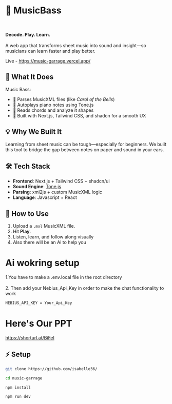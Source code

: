 # 🎵 MusicBass 
<br>

**Decode. Play. Learn.**  <br><br>
A web app that transforms sheet music into sound and insight—so musicians can learn faster and play better.

Live - https://music-garrage.vercel.app/

## 🚀 What It Does

Music Bass:
- 🎼 Parses MusicXML files (like *Carol of the Bells*)
- 🎹 Autoplays piano notes using Tone.js
- 🎸 Reads chords and analyze it shapes
- 🎨 Built with Next.js, Tailwind CSS, and shadcn for a smooth UX

## 💡 Why We Built It

Learning from sheet music can be tough—especially for beginners. We built this tool to bridge the gap between notes on paper and sound in your ears.

## 🛠️ Tech Stack

- **Frontend**: Next.js + Tailwind CSS + shadcn/ui
- **Sound Engine**: [Tone.js](https://tonejs.github.io/)
- **Parsing**: xml2js + custom MusicXML logic
- **Language**: Javascript + React

## 📂 How to Use

1. Upload a `.mxl` MusicXML file.
2. Hit **Play**.
3. Listen, learn, and follow along visually
4. Also there will be an Ai to help you

# Ai wokring setup

1.You have to make a .env.local file in the root directory <br> <br>
2. Then add your Nebius_Api_Key  in order to make the chat functionality to work

```bash
NEBIUS_API_KEY = Your_Api_Key
```

# Here's Our PPT

https://shorturl.at/BiFeI


## ⚡ Setup

```bash
git clone https://github.com/isabelle36/
```
```bash
cd music-garrage
```
```bash
npm install
```
```bash
npm run dev
```
